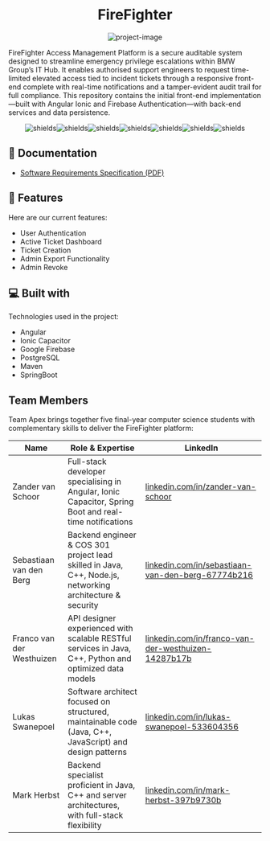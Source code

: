 <h1 align="center" id="title">FireFighter</h1>

<p align="center"><img src="https://socialify.git.ci/COS301-SE-2025/Fire-Fighter/image?font=Inter&amp;issues=1&amp;name=1&amp;pattern=Circuit+Board&amp;pulls=1&amp;stargazers=1&amp;theme=Auto" alt="project-image"></p>

<p id="description">FireFighter Access Management Platform is a secure auditable system designed to streamline emergency privilege escalations within BMW Group’s IT Hub. It enables authorised support engineers to request time-limited elevated access tied to incident tickets through a responsive front-end complete with real-time notifications and a tamper-evident audit trail for full compliance. This repository contains the initial front-end implementation—built with Angular Ionic and Firebase Authentication—with back-end services and data persistence.</p>

<p align="center"><img src="https://img.shields.io/badge/Angular-DD0031?logo=angular&amp;logoColor=white" alt="shields"><img src="https://img.shields.io/badge/Ionic-3880FF?logo=ionic&amp;logoColor=white" alt="shields"><img src="https://img.shields.io/badge/Capacitor-000000?logo=capacitor&amp;logoColor=white)" alt="shields"><img src="https://img.shields.io/badge/Maven-C71A36?logo=apache-maven&amp;logoColor=white" alt="shields"><img src="https://img.shields.io/badge/Spring_Boot-6DB33F?logo=springboot&amp;logoColor=white" alt="shields"><img src="https://img.shields.io/badge/TypeScript-3178C6?logo=typescript&amp;logoColor=white" alt="shields"><img src="https://img.shields.io/badge/Tailwind_CSS-06B6D4?logo=tailwind-css&amp;logoColor=white" alt="shields"></p>

<h2>📃 Documentation</h2>

- [Software Requirements Specification (PDF)](Documentation/FireFighter_Software_Requirements_Specification_v2.pdf)

  
<h2>🧐 Features</h2>

Here are our current features:

*   User Authentication
*   Active Ticket Dashboard
*   Ticket Creation
*   Admin Export Functionality
*   Admin Revoke

  
  
<h2>💻 Built with</h2>

Technologies used in the project:

*   Angular
*   Ionic Capacitor
*   Google Firebase
*   PostgreSQL
*   Maven
*   SpringBoot

## Team Members

Team Apex brings together five final-year computer science students with complementary skills to deliver the FireFighter platform:

| **Name**                  | **Role & Expertise**                                                                                      | **LinkedIn**                                                                                                            |
| ------------------------- | --------------------------------------------------------------------------------------------------------- | ----------------------------------------------------------------------------------------------------------------------- |
| Zander van Schoor         | Full-stack developer specialising in Angular, Ionic Capacitor, Spring Boot and real-time notifications    | [linkedin.com/in/zander-van-schoor](https://www.linkedin.com/in/zander-van-schoor/)                                     |
| Sebastiaan van den Berg   | Backend engineer & COS 301 project lead skilled in Java, C++, Node.js, networking architecture & security | [linkedin.com/in/sebastiaan-van-den-berg-67774b216](https://www.linkedin.com/in/sebastiaan-van-den-berg-67774b216/)     |
| Franco van der Westhuizen | API designer experienced with scalable RESTful services in Java, C++, Python and optimized data models    | [linkedin.com/in/franco-van-der-westhuizen-14287b17b](https://www.linkedin.com/in/franco-van-der-westhuizen-14287b17b/) |
| Lukas Swanepoel           | Software architect focused on structured, maintainable code (Java, C++, JavaScript) and design patterns   | [linkedin.com/in/lukas-swanepoel-533604356](https://www.linkedin.com/in/lukas-swanepoel-533604356/)                     |
| Mark Herbst               | Backend specialist proficient in Java, C++ and server architectures, with full-stack flexibility          | [linkedin.com/in/mark-herbst-397b9730b](https://www.linkedin.com/in/mark-herbst-397b9730b/)                             |
